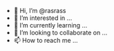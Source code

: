 - 👋 Hi, I’m @rasrass
- 👀 I’m interested in ...
- 🌱 I’m currently learning ...
- 💞️ I’m looking to collaborate on ...
- 📫 How to reach me ...

<!---
rasrass/rasrass is a ✨ special ✨ repository because its `README.md` (this file) appears on your GitHub profile.
You can click the Preview link to take a look at your changes.
--->
